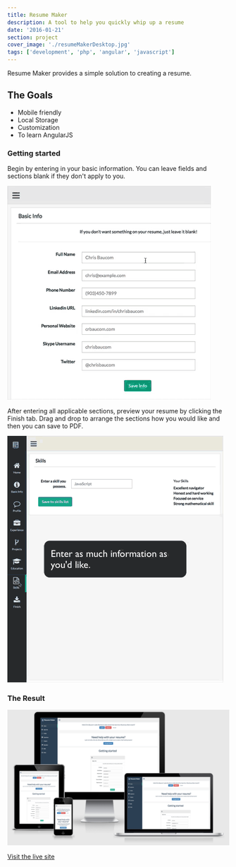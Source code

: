 ```yaml
---
title: Resume Maker
description: A tool to help you quickly whip up a resume
date: '2016-01-21'
section: project
cover_image: './resumeMakerDesktop.jpg'
tags: ['development', 'php', 'angular', 'javascript']
---
```


Resume Maker provides a simple solution to creating a resume.

## The Goals

- Mobile friendly
- Local Storage
- Customization
- To learn AngularJS

### Getting started

Begin by entering in your basic information. You can leave fields and sections blank if they don't apply to you.

![Resume maker gif](basic_resume2.gif)

After entering all applicable sections, preview your resume by clicking the Finish tab. Drag and drop to arrange the sections how you would like and then you can save to PDF.

![Resume maker gif](finish_resume.gif)

### The Result

![Website mockup](resume-mockup-home.png)

<p class="centered mt2 pb2"><a href="https://create-a-resume.builtbybaucom.com" class="btn">Visit the live site</a></p>
